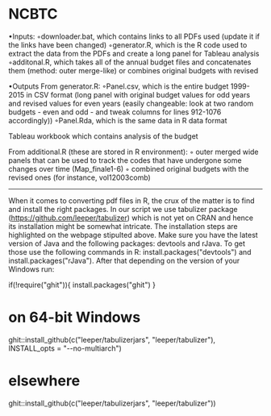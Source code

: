# NCBTC
•Inputs:
◦downloader.bat, which contains links to all PDFs used (update it if the links have been changed)
◦generator.R, which is the R code used to extract the data from the PDFs and create a long panel for Tableau analysis
◦additonal.R, which takes all of the annual budget files and concatenates them (method: outer merge-like) or combines original budgets with revised

•Outputs
From generator.R:
◦Panel.csv, which is the entire budget 1999-2015 in CSV format (long panel with original budget values for odd years and revised values for even years (easily changeable: look at two random budgets - even and odd - and tweak columns for lines 912-1076 accordingly))
◦Panel.Rda, which is the same data in R data format

Tableau workbook which contains analysis of the budget

From additional.R (these are stored in R environment):
◦ outer merged wide panels that can be used to track the codes that have undergone some changes over time (Map_finale1-6)
◦ combined original budgets with the revised ones (for instance, vol12003comb)

--------------------------------
When it comes to converting pdf files in R, the crux of the matter is to find and install the right packages. In our script we use tabulizer package (https://github.com/leeper/tabulizer) which is not yet on CRAN and hence its installation might be somewhat intricate.
The installation steps are highlighted on the webpage stipulted above. Make sure you have the latest version of Java and the following packages: devtools and rJava. To get those use the following commands in R: install.packages("devtools") and install.packages("rJava"). After that depending on the version of your Windows run:

if(!require("ghit")){
    install.packages("ghit")
}
# on 64-bit Windows
ghit::install_github(c("leeper/tabulizerjars", "leeper/tabulizer"), INSTALL_opts = "--no-multiarch")
# elsewhere
ghit::install_github(c("leeper/tabulizerjars", "leeper/tabulizer"))
